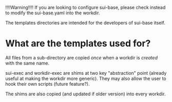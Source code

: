 !!!!Warning!!!!
If you are looking to configure sui-base, please check instead to modify the sui-base.yaml into the workdir.

The templates directories are intended for the developers of sui-base itself.

What are the templates used for?
================================
All files from a sub-directory are copied *once* when a workdir is *created* with the same name.

sui-exec and workdir-exec are shims at two key "abstraction" point (already useful at making the workdir more generic). They may also allow the user to hook their own scripts (future feature?).

The shims are also copied (and updated if older version) into every workdir.